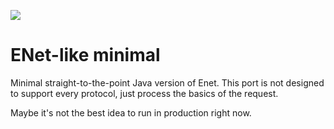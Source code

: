 [![](https://img.shields.io/badge/HyperPowered-Use%20the%20official%20repository-yellow?color=%23279BF8&cacheSeconds=3600)](https://maven.hyperpowered.net/#/snapshots/balbucio/enet/ENet-minimal)
# ENet-like minimal

Minimal straight-to-the-point Java version of Enet. This port is not designed to support every protocol, just process the basics of the request.

Maybe it's not the best idea to run in production right now.